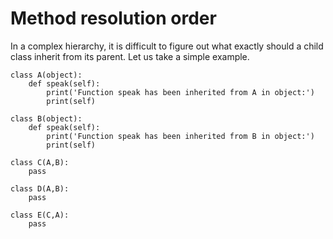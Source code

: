 # Method resolution order

In a complex hierarchy, it is difficult to figure out what exactly should a child class inherit from its parent. Let us take a simple example.

    class A(object):
        def speak(self):
            print('Function speak has been inherited from A in object:')
            print(self)
            
    class B(object):
        def speak(self):
            print('Function speak has been inherited from B in object:')
            print(self)
            
    class C(A,B):
        pass
        
    class D(A,B):
        pass
        
    class E(C,A):
        pass
